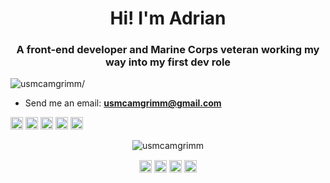 <h1 align="center">Hi! I'm Adrian</h1>
<h3 align="center">A front-end developer and Marine Corps veteran working my way into my first dev role</h3>
<p align="left"> <img src=https://komarev.com/ghpvc/?username=usmcamgrimm alt=usmcamgrimm/> </p>

- Send me an email: **usmcamgrimm@gmail.com**

<p align="left"><img src=https://konpa.github.io/devicon/devicon.git/icons/react/react-original-wordmark.svg alt=react width="20" height="20"/> <img src=https://konpa.github.io/devicon/devicon.git/icons/bootstrap/bootstrap-plain.svg alt=bootstrap width="20" height="20"/> <img src=https://konpa.github.io/devicon/devicon.git/icons/css3/css3-original-wordmark.svg alt=css3 width="20" height="20"/> <img src=https://konpa.github.io/devicon/devicon.git/icons/html5/html5-original-wordmark.svg alt=html5 width="20" height="20"/> <img src=https://konpa.github.io/devicon/devicon.git/icons/javascript/javascript-original.svg alt=javascript width="20" height="20"/></p><p align="center"> <img src=https://github-readme-stats.vercel.app/api?username=usmcamgrimm&show_icons=true alt=usmcamgrimm /> </p>

<p align="center">
<a href=https://codepen.io/usmcamgrimm target="blank"><img align="center" src=https://cdn.jsdelivr.net/npm/simple-icons@3.0.1/icons/codepen.svg alt="usmcamgrimm" height="20" width="20" /></a>
<a href=https://dev.to/usmcamgrimm target="blank"><img align="center" src=https://cdn.jsdelivr.net/npm/simple-icons@3.0.1/icons/dev-dot-to.svg alt="usmcamgrimm" height="20" width="20" /></a>
<a href=https://twitter.com/@usmcamgrimm target="blank"><img align="center" src=https://cdn.jsdelivr.net/npm/simple-icons@3.0.1/icons/twitter.svg alt="@usmcamgrimm" height="20" width="20" /></a>
<a href=https://linkedin.com/in/amgrimm target="blank"><img align="center" src=https://cdn.jsdelivr.net/npm/simple-icons@3.0.1/icons/linkedin.svg alt="amgrimm" height="20" width="20" /></a>
</p>
